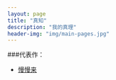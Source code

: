 ```yaml
---
layout: page
title: "真知"
description: "我的真理"
header-img: "img/main-pages.jpg"
---
```





###代表作：



- [慢慢来](http://)








